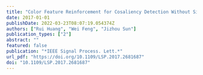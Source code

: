 ```yaml
---
title: "Color Feature Reinforcement for Cosaliency Detection Without Single Saliency Residuals (IEEE Signal Process. Lett., 2017)"
date: 2017-01-01
publishDate: 2022-03-23T08:07:19.054374Z
authors: ["Rui Huang", "Wei Feng", "Jizhou Sun"]
publication_types: ["2"]
abstract: ""
featured: false
publication: "*IEEE Signal Process. Lett.*"
url_pdf: "https://doi.org/10.1109/LSP.2017.2681687"
doi: "10.1109/LSP.2017.2681687"
---
```


